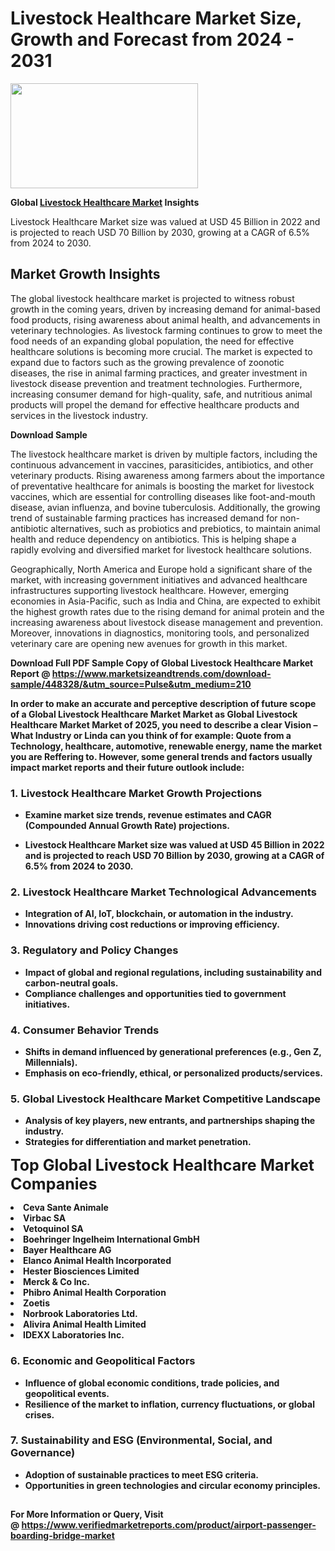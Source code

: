 <H1>Livestock Healthcare Market Size, Growth and Forecast from 2024 - 2031</H1><img class="aligncenter size-medium wp-image-584254" src="https://thirdeyenews.in/wp-content/uploads/2024/09/Global-Market-Research-300x168.jpeg" alt="" width="300" height="168" /><p><strong>Global&nbsp;<a href="https://www.marketsizeandtrends.com/download-sample/448328/&amp;utm_source=Pulse&amp;utm_medium=210">Livestock Healthcare Market</a> Insights</strong></p><p>Livestock Healthcare Market size was valued at USD 45 Billion in 2022 and is projected to reach USD 70 Billion by 2030, growing at a CAGR of 6.5% from 2024 to 2030.</p><p><h2>Market Growth Insights</h2> <p>The global livestock healthcare market is projected to witness robust growth in the coming years, driven by increasing demand for animal-based food products, rising awareness about animal health, and advancements in veterinary technologies. As livestock farming continues to grow to meet the food needs of an expanding global population, the need for effective healthcare solutions is becoming more crucial. The market is expected to expand due to factors such as the growing prevalence of zoonotic diseases, the rise in animal farming practices, and greater investment in livestock disease prevention and treatment technologies. Furthermore, increasing consumer demand for high-quality, safe, and nutritious animal products will propel the demand for effective healthcare products and services in the livestock industry.</p> <p><strong>Download Sample</strong></p> <p>The livestock healthcare market is driven by multiple factors, including the continuous advancement in vaccines, parasiticides, antibiotics, and other veterinary products. Rising awareness among farmers about the importance of preventative healthcare for animals is boosting the market for livestock vaccines, which are essential for controlling diseases like foot-and-mouth disease, avian influenza, and bovine tuberculosis. Additionally, the growing trend of sustainable farming practices has increased demand for non-antibiotic alternatives, such as probiotics and prebiotics, to maintain animal health and reduce dependency on antibiotics. This is helping shape a rapidly evolving and diversified market for livestock healthcare solutions.</p> <p>Geographically, North America and Europe hold a significant share of the market, with increasing government initiatives and advanced healthcare infrastructures supporting livestock healthcare. However, emerging economies in Asia-Pacific, such as India and China, are expected to exhibit the highest growth rates due to the rising demand for animal protein and the increasing awareness about livestock disease management and prevention. Moreover, innovations in diagnostics, monitoring tools, and personalized veterinary care are opening new avenues for growth in this market.</p> <p><strong></p><p><span class=""><strong>Download Full PDF Sample Copy of Global Livestock Healthcare Market Report</strong> @ <a href="https://www.marketsizeandtrends.com/download-sample/448328/&amp;utm_source=Pulse&amp;utm_medium=210" target="_blank">https://www.marketsizeandtrends.com/download-sample/448328/&amp;utm_source=Pulse&amp;utm_medium=210</a></span></p><p>In order to make an accurate and perceptive description of future scope of a Global&nbsp;Livestock Healthcare Market Market as Global&nbsp;Livestock Healthcare Market Market of 2025, you need to describe a clear Vision &ndash; What Industry or Linda can you think of for example: Quote from a Technology, healthcare, automotive, renewable energy, name the market you are Reffering to. However, some general trends and factors usually impact market reports and their future outlook include:</p><h3>1.&nbsp;<strong>Livestock Healthcare Market Growth Projections</strong></h3><ul><li>Examine market size trends, revenue estimates and CAGR (Compounded Annual Growth Rate) projections.</li><li><p>Livestock Healthcare Market size was valued at USD 45 Billion in 2022 and is projected to reach USD 70 Billion by 2030, growing at a CAGR of 6.5% from 2024 to 2030.</p></li></ul><h3>2.&nbsp;<strong>Livestock Healthcare Market Technological Advancements</strong></h3><ul><li>Integration of AI, IoT, blockchain, or automation in the industry.</li><li>Innovations driving cost reductions or improving efficiency.</li></ul><h3>3.&nbsp;<strong>Regulatory and Policy Changes</strong></h3><ul><li>Impact of global and regional regulations, including sustainability and carbon-neutral goals.</li><li>Compliance challenges and opportunities tied to government initiatives.</li></ul><h3>4.&nbsp;<strong>Consumer Behavior Trends</strong></h3><ul><li>Shifts in demand influenced by generational preferences (e.g., Gen Z, Millennials).</li><li>Emphasis on eco-friendly, ethical, or personalized products/services.</li></ul><h3>5.&nbsp;<strong>Global Livestock Healthcare Market Competitive Landscape</strong></h3><ul><li>Analysis of key players, new entrants, and partnerships shaping the industry.</li><li>Strategies for differentiation and market penetration.</li></ul><p data-pm-slice="1 1 []"><span style="color: inherit; font-family: inherit; font-size: 25px;">Top Global Livestock Healthcare Market Companies</span></p><div class="" data-test-id=""><p><li>Ceva Sante Animale</li><li> Virbac SA</li><li> Vetoquinol SA</li><li> Boehringer Ingelheim International GmbH</li><li> Bayer Healthcare AG</li><li> Elanco Animal Health Incorporated</li><li> Hester Biosciences Limited</li><li> Merck & Co Inc.</li><li> Phibro Animal Health Corporation</li><li> Zoetis</li><li> Norbrook Laboratories Ltd.</li><li> Alivira Animal Health Limited</li><li> IDEXX Laboratories Inc.</li></p></div><h3>6.&nbsp;<strong>Economic and Geopolitical Factors</strong></h3><ul><li>Influence of global economic conditions, trade policies, and geopolitical events.</li><li>Resilience of the market to inflation, currency fluctuations, or global crises.</li></ul><h3>7.&nbsp;<strong>Sustainability and ESG (Environmental, Social, and Governance)</strong></h3><ul><li>Adoption of sustainable practices to meet ESG criteria.</li><li>Opportunities in green technologies and circular economy principles.</li></ul><h2><strong style="font-size: 14px;">For More Information or Query, Visit @&nbsp;</strong><a style="background-color: #ffffff; font-size: 14px;" href="https://www.marketsizeandtrends.com/report/livestock-healthcare-market/" target="_blank">https://www.verifiedmarketreports.com/product/airport-passenger-boarding-bridge-market</a></h2>
